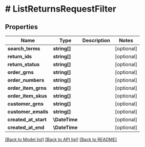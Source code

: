 # # ListReturnsRequestFilter


## Properties 


Name | Type | Description | Notes
------------ | ------------- | ------------- | -------------
**search_terms**| **string[]** |   | [optional]
**return_ids**| **string[]** |   | [optional]
**return_status**| **string[]** |   | [optional]
**order_grns**| **string[]** |   | [optional]
**order_numbers**| **string[]** |   | [optional]
**order_item_grns**| **string[]** |   | [optional]
**order_item_skus**| **string[]** |   | [optional]
**customer_grns**| **string[]** |   | [optional]
**customer_emails**| **string[]** |   | [optional]
**created_at_start**| **\DateTime** |   | [optional]
**created_at_end**| **\DateTime** |   | [optional]


[[Back to Model list]](../../README.md#models) [[Back to API list]](../../README.md#endpoints) [[Back to README]](../../README.md)

